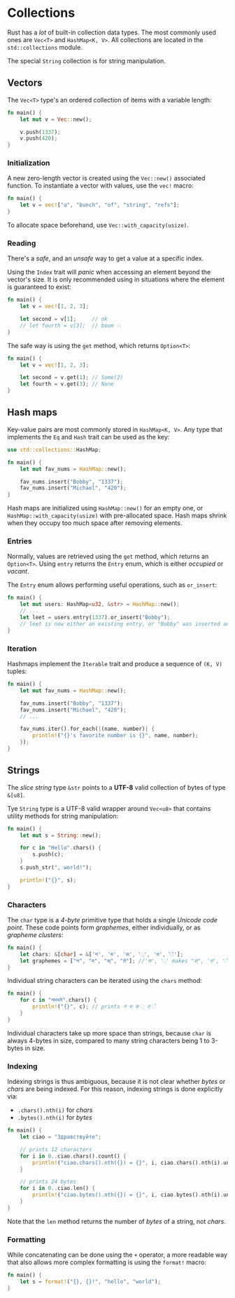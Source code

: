 # Collections

Rust has a _lot_ of built-in collection data types. The most commonly used ones
are `Vec<T>` and `HashMap<K, V>`. All collections are located in the
`std::collections` module.

The special `String` collection is for string manipulation.

## Vectors

The `Vec<T>` type's an ordered collection of items with a variable length:

```rust
fn main() {
    let mut v = Vec::new();

    v.push(1337);
    v.push(420);
}
```

### Initialization

A new zero-length vector is created using the `Vec::new()` associated function.
To instantiate a vector with values, use the `vec!` macro:

```rust
fn main() {
    let v = vec!["a", "bunch", "of", "string", "refs"];
}
```

To allocate space beforehand, use `Vec::with_capacity(usize)`.

### Reading

There's a _safe_, and an _unsafe_ way to get a value at a specific index.

Using the `Index` trait will _panic_ when accessing an element beyond the
vector's size. It is only recommended using in situations where the element is
guaranteed to exist:

```rust
fn main() {
    let v = vec![1, 2, 3];

    let second = v[1];     // ok
    // let fourth = v[3];  // boom 💥
}
```

The safe way is using the `get` method, which returns `Option<T>`:

```rust
fn main() {
    let v = vec![1, 2, 3];

    let second = v.get(1); // Some(2)
    let fourth = v.get(3); // None
}
```

## Hash maps

Key-value pairs are most commonly stored in `HashMap<K, V>`. Any type that
implements the `Eq` and `Hash` trait can be used as the key:

```rust
use std::collections::HashMap;

fn main() {
    let mut fav_nums = HashMap::new();

    fav_nums.insert("Bobby", "1337");
    fav_nums.insert("Michael", "420");
}
```

Hash maps are initialized using `HashMap::new()` for an empty one, or
`HashMap::with_capacity(usize)` with pre-allocated space. Hash maps shrink when
they occupy too much space after removing elements.

### Entries

Normally, values are retrieved using the `get` method, which returns an
`Option<T>`. Using `entry` returns the `Entry` enum, which is either _occupied_
or _vacant_.

The `Entry` enum allows performing useful operations, such as `or_insert`:

```rust
fn main() {
    let mut users: HashMap<u32, &str> = HashMap::new();
    // ...
    let leet = users.entry(1337).or_insert("Bobby");
    // leet is now either an existing entry, or "Bobby" was inserted and returned
}
```

### Iteration

Hashmaps implement the `Iterable` trait and produce a sequence of `(K, V)`
tuples:

```rust
fn main() {
    let mut fav_nums = HashMap::new();

    fav_nums.insert("Bobby", "1337");
    fav_nums.insert("Michael", "420");
    // ...

    fav_nums.iter().for_each(|(name, number)| {
        println!("{}'s favorite number is {}", name, number);
    });
}
```

## Strings

The _slice string_ type `&str` points to a **UTF-8** valid collection of bytes
of type `&[u8]`.

Tye `String` type is a UTF-8 valid wrapper around `Vec<u8>` that contains
utility methods for string manipulation:

```rust
fn main() {
    let mut s = String::new();

    for c in "Hello".chars() {
        s.push(c);
    }
    s.push_str(", world!");

    println!("{}", s);
}
```

### Characters

The `char` type is a _4-byte_ primitive type that holds a single _Unicode code
point_. These code points form _graphemes_, either individually, or as
_grapheme clusters_:

```rust
fn main() {
    let chars: &[char] = &['न', 'म', 'स', '्', 'त', 'े'];
    let graphemes = ["न", "म", "स्", "ते"]; //'स', '्' makes "स्", 'त', 'े' makes "ते"
}
```

Individual string characters can be iterated using the `chars` method:

```rust
fn main() {
    for c in "नमस्ते".chars() {
        println!("{}", c); // prints न म स ् त े
    }
}
```

Individual characters take up more space than strings, because `char` is always
4-bytes in size, compared to many string characters being 1 to 3-bytes in size.

### Indexing

Indexing strings is thus ambiguous, because it is not clear whether _bytes_ or
_chars_ are being indexed. For this reason, indexing strings is done explicitly
via:

- `.chars().nth(i)` for _chars_
- `.bytes().nth(i)` for _bytes_

```rust
fn main() {
    let ciao = "Здравствуйте";

    // prints 12 characters
    for i in 0..ciao.chars().count() {
        println!("ciao.chars().nth({}) = {}", i, ciao.chars().nth(i).unwrap());
    }

    // prints 24 bytes
    for i in 0..ciao.len() {
        println!("ciao.bytes().nth({}) = {}", i, ciao.bytes().nth(i).unwrap());
    }
}
```

Note that the `len` method returns the number of _bytes_ of a string, not
_chars_.

### Formatting

While concatenating can be done using the `+` operator, a more readable way that
also allows more complex formatting is using the `format!` macro:

```rust
fn main() {
    let s = format!("{}, {}!", "hello", "world");
}
```
